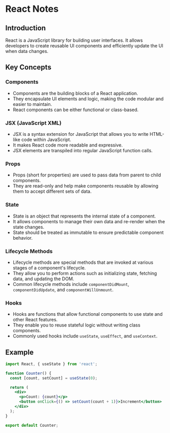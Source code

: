 # React Notes

## Introduction

React is a JavaScript library for building user interfaces. It allows developers to create reusable UI components and efficiently update the UI when data changes.

## Key Concepts

### Components

- Components are the building blocks of a React application.
- They encapsulate UI elements and logic, making the code modular and easier to maintain.
- React components can be either functional or class-based.

### JSX (JavaScript XML)

- JSX is a syntax extension for JavaScript that allows you to write HTML-like code within JavaScript.
- It makes React code more readable and expressive.
- JSX elements are transpiled into regular JavaScript function calls.

### Props

- Props (short for properties) are used to pass data from parent to child components.
- They are read-only and help make components reusable by allowing them to accept different sets of data.

### State

- State is an object that represents the internal state of a component.
- It allows components to manage their own data and re-render when the state changes.
- State should be treated as immutable to ensure predictable component behavior.

### Lifecycle Methods

- Lifecycle methods are special methods that are invoked at various stages of a component's lifecycle.
- They allow you to perform actions such as initializing state, fetching data, and updating the DOM.
- Common lifecycle methods include `componentDidMount`, `componentDidUpdate`, and `componentWillUnmount`.

### Hooks

- Hooks are functions that allow functional components to use state and other React features.
- They enable you to reuse stateful logic without writing class components.
- Commonly used hooks include `useState`, `useEffect`, and `useContext`.

## Example

```jsx
import React, { useState } from 'react';

function Counter() {
  const [count, setCount] = useState(0);

  return (
    <div>
      <p>Count: {count}</p>
      <button onClick={() => setCount(count + 1)}>Increment</button>
    </div>
  );
}

export default Counter;
